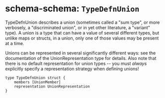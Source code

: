 # schema-schema: `TypeDefnUnion`

TypeDefnUnion describes a union (sometimes called a "sum type", or
more verbosely, a "discriminated union", or in yet other literature, a "variant" type).
A union is a type that can have a value of several different types, but
unlike maps or structs, in a union, only one of those values may be present
at a time.

Unions can be represented in several significantly different ways:
see the documentation of the UnionRepresentation type for details.
Also note that there is no default representation for union types --
you must _always_ explicitly specify a representation strategy when defining unions!


```ipldsch
type TypeDefnUnion struct {
	members [UnionMember]
	representation UnionRepresentation
}
```

